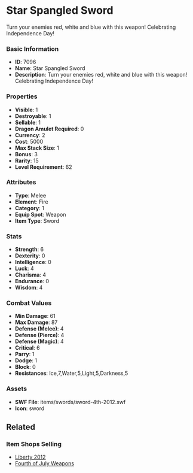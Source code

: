 # Star Spangled Sword

Turn your enemies red, white and blue with this weapon! Celebrating Independence Day!

### Basic Information

- **ID**: 7096
- **Name**: Star Spangled Sword
- **Description**: Turn your enemies red, white and blue with this weapon! Celebrating Independence Day!

### Properties

- **Visible**: 1
- **Destroyable**: 1
- **Sellable**: 1
- **Dragon Amulet Required**: 0
- **Currency**: 2
- **Cost**: 5000
- **Max Stack Size**: 1
- **Bonus**: 3
- **Rarity**: 15
- **Level Requirement**: 62

### Attributes

- **Type**: Melee
- **Element**: Fire
- **Category**: 1
- **Equip Spot**: Weapon
- **Item Type**: Sword

### Stats

- **Strength**: 6
- **Dexterity**: 0
- **Intelligence**: 0
- **Luck**: 4
- **Charisma**: 4
- **Endurance**: 0
- **Wisdom**: 4

### Combat Values

- **Min Damage**: 61
- **Max Damage**: 87
- **Defense (Melee)**: 4
- **Defense (Pierce)**: 4
- **Defense (Magic)**: 4
- **Critical**: 6
- **Parry**: 1
- **Dodge**: 1
- **Block**: 0
- **Resistances**: Ice,7,Water,5,Light,5,Darkness,5

### Assets

- **SWF File**: items/swords/sword-4th-2012.swf
- **Icon**: sword

## Related

### Item Shops Selling

- [Liberty 2012](../item-shops/269-liberty-2012.md)
- [Fourth of July Weapons](../item-shops/104-fourth-of-july-weapons.md)

